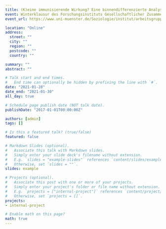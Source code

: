 ```yaml
---
title: (K)eine immunisierende Wirkung? Eine binnendifferenzierte Analyse zum Zusammenhang von christlicher Religiosität und der Wahl rechtspopulistischer Parteien
event: Winterklausur des Forschungsinstituts Gesellschaftlicher Zusammenhalt (FGZ)
event_url: https://www.uni-muenster.de/Soziologie/institut/arbeitsgruppen/aqr.shtml

location: "Online"
address:
  street: ""
  city: ""
  region: ""
  postcode: ""
  country: ""

summary: ""
abstract: ""

# Talk start and end times.
#   End time can optionally be hidden by prefixing the line with `#`.
date: "2021-01-28"
date_end: "2021-01-30"
all_day: true

# Schedule page publish date (NOT talk date).
publishDate: "2017-01-01T00:00:00Z"

authors: [admin]
tags: []

# Is this a featured talk? (true/false)
featured: false

# Markdown Slides (optional).
#   Associate this talk with Markdown slides.
#   Simply enter your slide deck's filename without extension.
#   E.g. `slides = "example-slides"` references `content/slides/example-slides.md`.
#   Otherwise, set `slides = ""`.
slides: example

# Projects (optional).
#   Associate this post with one or more of your projects.
#   Simply enter your project's folder or file name without extension.
#   E.g. `projects = ["internal-project"]` references `content/project/deep-learning/index.md`.
#   Otherwise, set `projects = []`.
projects:
- internal-project

# Enable math on this page?
math: true
---
```

